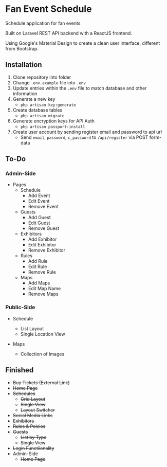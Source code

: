 # Fan Event Schedule
Schedule application for fan events

Built on Laravel REST API backend with a ReactJS frontend.

Using Google's Material Design to create a clean user interface, different from Bootstrap.

## Installation
1. Clone repository into folder
2. Change `.env.example` file into `.env`
3. Update entries within the `.env` file to match database and other information
4. Generate a new key
   * `php artisan key:generate`
5. Create database tables
   * `php artisan migrate`
6. Generate encryption keys for API Auth
   * `php artisan passport:install`
7. Create user account by sending register email and password to api url
   * Send `email`, `password`, `c_password` to `/api/register` via POST form-data

## To-Do

### Admin-Side
- Pages
  - Schedule
    - Add Event
    - Edit Event
    - Remove Event
  - Guests
    - Add Guest
    - Edit Guest
    - Remove Guest
  - Exhibitors
    - Add Exhibitor
    - Edit Exhibitor
    - Remove Exhibitor
  - Rules
    - Add Rule
    - Edit Rule
    - Remove Rule
  - Maps
    - Add Maps
    - Edit Map Name
    - Remove Maps

### Public-Side
- Schedule
  - List Layout
  - Single Location View

- Maps
  - Collection of Images

## Finished
- ~~Buy Tickets (External Link)~~
- ~~Home Page~~
- ~~Schedules~~
  - ~~Grid Layout~~
  - ~~Single View~~
  - ~~Layout Switcher~~
- ~~Social Media Links~~
- ~~Exhibitors~~
- ~~Rules & Polcies~~
- ~~Guests~~
  - ~~List by Type~~
  - ~~Single View~~
- ~~Login Functiionality~~
- Admin-Side
  - ~~Home Page~~